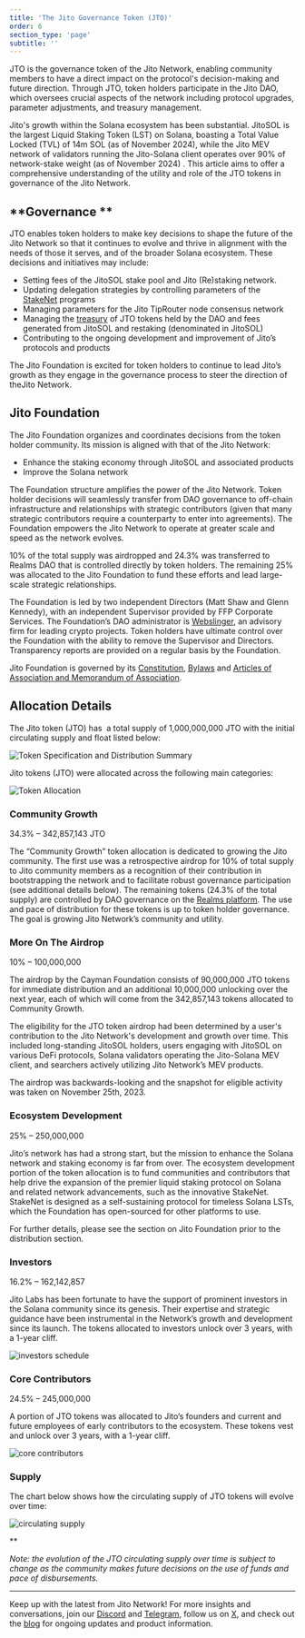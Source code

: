 ```yaml
---
title: 'The Jito Governance Token (JTO)'
order: 6
section_type: 'page'
subtitle: ''
---
```



JTO is the governance token of the Jito Network, enabling community members to have a direct impact on the protocol's decision-making and future direction. Through JTO, token holders participate in the Jito DAO, which oversees crucial aspects of the network including protocol upgrades, parameter adjustments, and treasury management.

Jito's growth within the Solana ecosystem has been substantial. JitoSOL is the largest Liquid Staking Token (LST) on Solana, boasting a Total Value Locked (TVL) of 14m SOL (as of November 2024), while the Jito MEV network of validators running the Jito-Solana client operates over 90% of network-stake weight (as of November 2024) . This article aims to offer a comprehensive understanding of the utility and role of the JTO tokens in governance of the Jito Network.

## **Governance **

JTO enables token holders to make key decisions to shape the future of the Jito Network so that it continues to evolve and thrive in alignment with the needs of those it serves, and of the broader Solana ecosystem. These decisions and initiatives may include:

- Setting fees of the JitoSOL stake pool and Jito (Re)staking network.
- Updating delegation strategies by controlling parameters of the [StakeNet](https://www.jito.network/blog/a-deep-dive-into-stakenet/) programs
- Managing parameters for the Jito TipRouter node consensus network
- Managing the [treasury](https://gov.jito.network/dao/Jito/treasury/v2) of JTO tokens held by the DAO and fees generated from JitoSOL and restaking (denominated in JitoSOL)
- Contributing to the ongoing development and improvement of Jito’s protocols and products

The Jito Foundation is excited for token holders to continue to lead Jito’s growth as they engage in the governance process to steer the direction of theJito Network.

## **Jito Foundation**

The Jito Foundation organizes and coordinates decisions from the token holder community. Its mission is aligned with that of the Jito Network: 

- Enhance the staking economy through JitoSOL and associated products
- Improve the Solana network

The Foundation structure amplifies the power of the Jito Network. Token holder decisions will seamlessly transfer from DAO governance to off-chain infrastructure and relationships with strategic contributors (given that many strategic contributors require a counterparty to enter into agreements). The Foundation empowers the Jito Network to operate at greater scale and speed as the network evolves.

10% of the total supply was airdropped and 24.3% was transferred to Realms DAO that is controlled directly by token holders. The remaining 25% was allocated to the Jito Foundation to fund these efforts and lead large-scale strategic relationships.

The Foundation is led by two independent Directors (Matt Shaw and Glenn Kennedy), with an independent Supervisor provided by FFP Corporate Services. The Foundation’s DAO administrator is [Webslinger](https://www.webslinger.io/), an advisory firm for leading crypto projects. Token holders have ultimate control over the Foundation with the ability to remove the Supervisor and Directors. Transparency reports are provided on a regular basis by the Foundation.

Jito Foundation is governed by its [Constitution](https://www.jito.network/docs/governance/overview/), [Bylaws](https://www.jito.network/docs/governance/bylaws-of-the-jito-foundation/) and [Articles of Association and Memorandum of Association](https://www.jito.network/docs/governance/amended-and-restated-memorandum-of-association/).

## **Allocation Details**

The Jito token (JTO) has  a total supply of 1,000,000,000 JTO with the initial circulating supply and float listed below:

![Token Specification and Distribution Summary](/shared/images/governance/Token_Specification_and_Distribution_Summary_Chart.png)

Jito tokens (JTO) were allocated across the following main categories:

![Token Allocation](/shared/images/governance/FINAL_Granular_pie_chart_1.png)

### **Community Growth**

34.3% – 342,857,143 JTO

The “Community Growth” token allocation is dedicated to growing the Jito community. The first use was a retrospective airdrop for 10% of total supply to Jito community members as a recognition of their contribution in bootstrapping the network and to facilitate robust governance participation (see additional details below). The remaining tokens (24.3% of the total supply) are controlled by DAO governance on the [Realms platform](https://gov.jito.network/dao/Jito). The use and pace of distribution for these tokens is up to token holder governance. The goal is growing Jito Network’s community and utility.

### **More On The Airdrop**

10% – 100,000,000 

The airdrop by the Cayman Foundation consists of 90,000,000 JTO tokens for immediate distribution and an additional 10,000,000 unlocking over the next year, each of which will come from the 342,857,143 tokens allocated to Community Growth.

The eligibility for the JTO token airdrop had been determined by a user's contribution to the Jito Network's development and growth over time. This included long-standing JitoSOL holders, users engaging with JitoSOL on various DeFi protocols, Solana validators operating the Jito-Solana MEV client, and searchers actively utilizing Jito Network’s MEV products.

The airdrop was backwards-looking and the snapshot for eligible activity was taken on November 25th, 2023. 

### **Ecosystem Development**

25% – 250,000,000

Jito’s network has had a strong start, but the mission to enhance the Solana network and staking economy is far from over. The ecosystem development portion of the token allocation is to fund communities and contributors that help drive the expansion of the premier liquid staking protocol on Solana and related network advancements, such as the innovative StakeNet. StakeNet is designed as a self-sustaining protocol for timeless Solana LSTs, which the Foundation has open-sourced for other platforms to use. 

For further details, please see the section on Jito Foundation prior to the distribution section.

### **Investors**

16.2% – 162,142,857

Jito Labs has been fortunate to have the support of prominent investors in the Solana community since its genesis. Their expertise and strategic guidance have been instrumental in the Network’s growth and development since its launch. The tokens allocated to investors unlock over 3 years, with a 1-year cliff.

![investors schedule](/shared/images/governance/FINAL_Investors_Supply.png)

### **Core Contributors**

24.5% – 245,000,000

A portion of JTO tokens was allocated to Jito’s founders and current and future employees of early contributors to the ecosystem. These tokens vest and unlock over 3 years, with a 1-year cliff.

![core contributors](/shared/images/governance/FINAL_Core_Contributors_Supply.png)

### **Supply**

The chart below shows how the circulating supply of JTO tokens will evolve over time:

![circulating supply](/shared/images/governance/FINAL_Supply_Schedule.png)

**

*Note: the evolution of the JTO circulating supply over time is subject to change as the community makes future decisions on the use of funds and pace of disbursements.*

---

Keep up with the latest from Jito Network! For more insights and conversations, join our [Discord](https://discord.gg/jito) and [Telegram](https://t.me/+csIgnEQMCHhiYjVh), follow us on [X](https://twitter.com/jito_sol), and check out the [blog](https://www.jito.network/blog/) for ongoing updates and product information.


